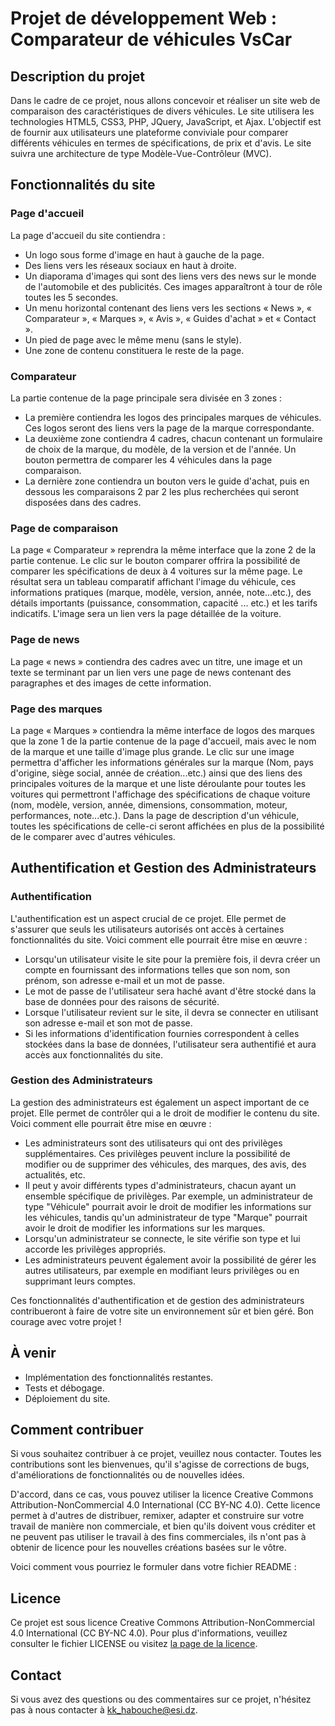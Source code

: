 # Projet de développement Web : Comparateur de véhicules VsCar

## Description du projet

Dans le cadre de ce projet, nous allons concevoir et réaliser un site web de comparaison des caractéristiques de divers véhicules. Le site utilisera les technologies HTML5, CSS3, PHP, JQuery, JavaScript, et Ajax. L'objectif est de fournir aux utilisateurs une plateforme conviviale pour comparer différents véhicules en termes de spécifications, de prix et d'avis. Le site suivra une architecture de type Modèle-Vue-Contrôleur (MVC).

## Fonctionnalités du site

### Page d'accueil

La page d'accueil du site contiendra :

- Un logo sous forme d'image en haut à gauche de la page.
- Des liens vers les réseaux sociaux en haut à droite.
- Un diaporama d'images qui sont des liens vers des news sur le monde de l'automobile et des publicités. Ces images apparaîtront à tour de rôle toutes les 5 secondes.
- Un menu horizontal contenant des liens vers les sections « News », « Comparateur », « Marques », « Avis », « Guides d'achat » et « Contact ».
- Un pied de page avec le même menu (sans le style).
- Une zone de contenu constituera le reste de la page.

### Comparateur

La partie contenue de la page principale sera divisée en 3 zones :

- La première contiendra les logos des principales marques de véhicules. Ces logos seront des liens vers la page de la marque correspondante.
- La deuxième zone contiendra 4 cadres, chacun contenant un formulaire de choix de la marque, du modèle, de la version et de l'année. Un bouton permettra de comparer les 4 véhicules dans la page comparaison.
- La dernière zone contiendra un bouton vers le guide d'achat, puis en dessous les comparaisons 2 par 2 les plus recherchées qui seront disposées dans des cadres.

### Page de comparaison

La page « Comparateur » reprendra la même interface que la zone 2 de la partie contenue. Le clic sur le bouton comparer offrira la possibilité de comparer les spécifications de deux à 4 voitures sur la même page. Le résultat sera un tableau comparatif affichant l'image du véhicule, ces informations pratiques (marque, modèle, version, année, note...etc.), des détails importants (puissance, consommation, capacité ... etc.) et les tarifs indicatifs. L'image sera un lien vers la page détaillée de la voiture.

### Page de news

La page « news » contiendra des cadres avec un titre, une image et un texte se terminant par un lien vers une page de news contenant des paragraphes et des images de cette information.

### Page des marques

La page « Marques » contiendra la même interface de logos des marques que la zone 1 de la partie contenue de la page d'accueil, mais avec le nom de la marque et une taille d'image plus grande. Le clic sur une image permettra d'afficher les informations générales sur la marque (Nom, pays d'origine, siège social, année de création...etc.) ainsi que des liens des principales voitures de la marque et une liste déroulante pour toutes les voitures qui permettront l'affichage des spécifications de chaque voiture (nom, modèle, version, année, dimensions, consommation, moteur, performances, note...etc.). Dans la page de description d'un véhicule, toutes les spécifications de celle-ci seront affichées en plus de la possibilité de le comparer avec d'autres véhicules.

## Authentification et Gestion des Administrateurs

### Authentification

L'authentification est un aspect crucial de ce projet. Elle permet de s'assurer que seuls les utilisateurs autorisés ont accès à certaines fonctionnalités du site. Voici comment elle pourrait être mise en œuvre :

- Lorsqu'un utilisateur visite le site pour la première fois, il devra créer un compte en fournissant des informations telles que son nom, son prénom, son adresse e-mail et un mot de passe.
- Le mot de passe de l'utilisateur sera haché avant d'être stocké dans la base de données pour des raisons de sécurité.
- Lorsque l'utilisateur revient sur le site, il devra se connecter en utilisant son adresse e-mail et son mot de passe.
- Si les informations d'identification fournies correspondent à celles stockées dans la base de données, l'utilisateur sera authentifié et aura accès aux fonctionnalités du site.

### Gestion des Administrateurs

La gestion des administrateurs est également un aspect important de ce projet. Elle permet de contrôler qui a le droit de modifier le contenu du site. Voici comment elle pourrait être mise en œuvre :

- Les administrateurs sont des utilisateurs qui ont des privilèges supplémentaires. Ces privilèges peuvent inclure la possibilité de modifier ou de supprimer des véhicules, des marques, des avis, des actualités, etc.
- Il peut y avoir différents types d'administrateurs, chacun ayant un ensemble spécifique de privilèges. Par exemple, un administrateur de type "Véhicule" pourrait avoir le droit de modifier les informations sur les véhicules, tandis qu'un administrateur de type "Marque" pourrait avoir le droit de modifier les informations sur les marques.
- Lorsqu'un administrateur se connecte, le site vérifie son type et lui accorde les privilèges appropriés.
- Les administrateurs peuvent également avoir la possibilité de gérer les autres utilisateurs, par exemple en modifiant leurs privilèges ou en supprimant leurs comptes.

Ces fonctionnalités d'authentification et de gestion des administrateurs contribueront à faire de votre site un environnement sûr et bien géré. Bon courage avec votre projet !

## À venir

- Implémentation des fonctionnalités restantes.
- Tests et débogage.
- Déploiement du site.

## Comment contribuer

Si vous souhaitez contribuer à ce projet, veuillez nous contacter. Toutes les contributions sont les bienvenues, qu'il s'agisse de corrections de bugs, d'améliorations de fonctionnalités ou de nouvelles idées.

D'accord, dans ce cas, vous pouvez utiliser la licence Creative Commons Attribution-NonCommercial 4.0 International (CC BY-NC 4.0). Cette licence permet à d'autres de distribuer, remixer, adapter et construire sur votre travail de manière non commerciale, et bien qu'ils doivent vous créditer et ne peuvent pas utiliser le travail à des fins commerciales, ils n'ont pas à obtenir de licence pour les nouvelles créations basées sur le vôtre.

Voici comment vous pourriez le formuler dans votre fichier README :

## Licence

Ce projet est sous licence Creative Commons Attribution-NonCommercial 4.0 International (CC BY-NC 4.0). Pour plus d'informations, veuillez consulter le fichier LICENSE ou visitez [la page de la licence](https://creativecommons.org/licenses/by-nc/4.0/).

## Contact

Si vous avez des questions ou des commentaires sur ce projet, n'hésitez pas à nous contacter à <kk_habouche@esi.dz>.
